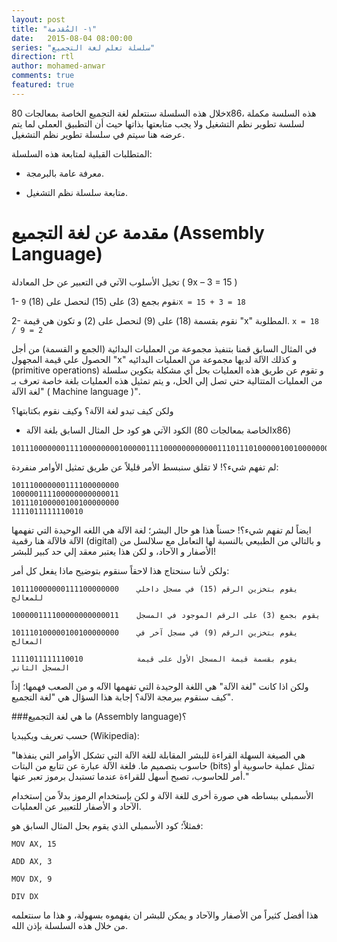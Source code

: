 ```yaml
---
layout: post
title: "١- المُقدمة"
date:   2015-08-04 08:00:00
series: "سلسلة تعلم لغة التجميع"
direction: rtl
author: mohamed-anwar
comments: true
featured: true
---
```


خلال هذه السلسلة سنتعلم لغة التجميع الخاصة بمعالجات 80x86، هذه السلسة مكملة لسلسة تطوير نظم التشغيل ولا يجب متابعتها بذاتها حيث أن التطبيق العملي لما يتم عرضه هنا سيتم في سلسلة تطوير نظم التشغيل.

المتطلبات القبلية لمتابعة هذه السلسلة:

* معرفة عامة بالبرمجة.

* متابعة سلسلة نظم التشغيل.

# مقدمة عن لغة التجميع (Assembly Language)

تخيل الأسلوب الآتي في التعبير عن حل المعادلة ( 9x – 3 = 15 )

1- نقوم بجمع (3) على (15) لنحصل على (18) 	 ```9x = 15 + 3 = 18```

2- نقوم بقسمة (18) على (9) لنحصل على (2) و تكون هي قيمة "x" المطلوبة. ```x = 18 / 9 = 2```

في المثال السابق قمنا بتنفيذ مجموعة من العمليات البدائية (الجمع و القسمة) من أجل الحصول
علي قيمة المجهول "x" و كذلك الآلة لديها مجموعة من العمليات البدائيه (primitive operations) و تقوم عن طريق هذه العمليات بحل أي مشكلة بتكوين سلسلة من العمليات المتتالية حتي تصل إلي الحل، و يتم تمثيل هذه العمليات بلغة خاصة تعرف بـ "لغة الآلة ( Machine language )".

ولكن كيف تبدو لغة الآلة؟ وكيف نقوم بكتابتها؟

- الكود الآتي هو كود حل المثال السابق بلغة الآلة (الخاصة بمعالجات 80x86)

```
1011100000001111000000001000001111000000000000111011101000001001000000001111011111110010
```

لم تفهم شيء؟! لا تقلق سنبسط الأمر قليلاً عن طريق تمثيل الأوامر منفردة:

```
101110000000111100000000
100000111100000000000011
101110100000100100000000
1111011111110010
```

ايضاً لم تفهم شيء؟! حسناً هذا هو حال البشر؛ لغة الآلة هي اللغه الوحيدة التي تفهمها الآلة فالآلة هنا رقمية (digital) و بالتالي من الطبيعي بالنسبة لها التعامل مع سلالسل من الأصفار و الآحاد، و لكن هذا يعتبر معقد إلي حد كبير للبشر!

ولكن لأننا سنحتاج هذا لاحقاً سنقوم بتوضيح ماذا يفعل كل أمر:

```
101110000000111100000000 	يقوم بتخزين الرقم (15) في مسجل داخلي للمعالج

100000111100000000000011	يقوم بجمع (3) على الرقم الموجود في المسجل

101110100000100100000000	يقوم بتخزين الرقم (9) في مسجل آخر في المعالج

1111011111110010			يقوم بقسمة قيمة المسجل الأول على قيمة المسجل الثاني
```

ولكن اذا كانت "لغة الآلة" هي اللغة الوحيدة التي تفهمها الآله و من الصعب فهمها؛ إذاً كيف سنقوم ببرمجة الآلة؟ إجابة هذا السؤال هي "لغة التجميع".

###ما هي لغة التجميع (Assembly language)؟

حسب تعريف ويكيبديا (Wikipedia):

"هي الصيغة السهلة القراءة للبشر المقابلة للغة الآلة التي تشكل الأوامر التي ينفذها حاسوب بتصميم ما. فلغة الآلة عبارة عن تتابع من البتات (bits) تمثل عملية حاسوبية أو أمر للحاسوب، تصبح أسهل للقراءة عندما تستبدل برموز تعبر عنها."

الأسمبلي ببساطه هي صورة أخرى للغة الآلة و لكن بإستخدام الرموز بدلاً من إستخدام الآحاد و الأصفار للتعبير عن العمليات.

فمثلاً؛ كود الأسمبلي الذي يقوم بحل المثال السابق هو:

```
MOV	AX, 15

ADD	AX, 3

MOV	DX, 9

DIV	DX
```

هذا أفضل كثيراً من الأصفار والآحاد و يمكن للبشر ان يفهموه بسهولة، و هذا ما سنتعلمه من خلال هذه السلسلة بإذن الله.

